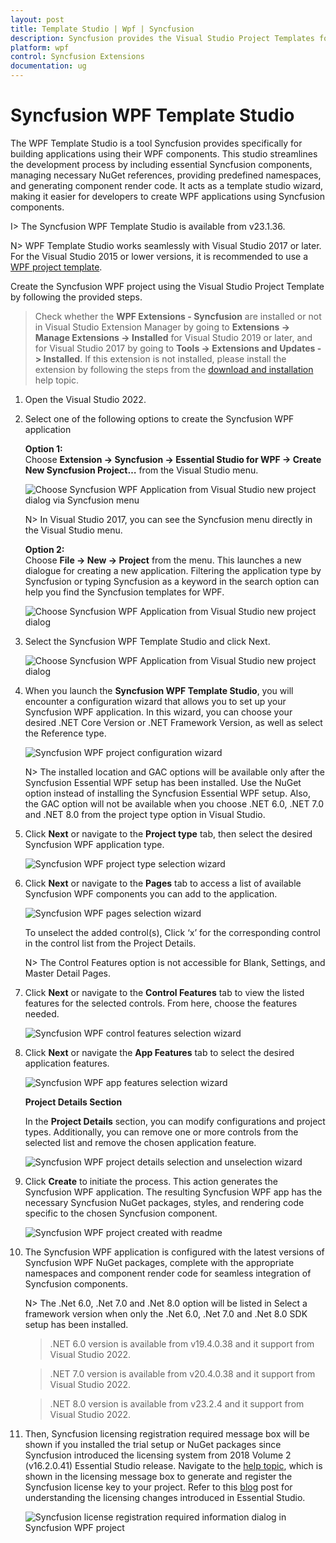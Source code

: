 ```yaml
---
layout: post
title: Template Studio | Wpf | Syncfusion
description: Syncfusion provides the Visual Studio Project Templates for the Syncfusion WPF platform to create Syncfusion WPF Application by addiing the required assemblies
platform: wpf
control: Syncfusion Extensions
documentation: ug
---
```



# Syncfusion WPF Template Studio

The WPF Template Studio is a tool Syncfusion provides specifically for building applications using their WPF components. This studio streamlines the development process by including essential Syncfusion components, managing necessary NuGet references, providing predefined namespaces, and generating component render code. It acts as a template studio wizard, making it easier for developers to create WPF applications using Syncfusion components.

I> The Syncfusion WPF Template Studio is available from v23.1.36.

N> WPF Template Studio works seamlessly with Visual Studio 2017 or later. For the Visual Studio 2015 or lower versions, it is recommended to use a [WPF project template](https://help.syncfusion.com/wpf/visual-studio-integration/create-project).

Create the Syncfusion WPF project using the Visual Studio Project Template by following the provided steps.

> Check whether the **WPF Extensions - Syncfusion** are installed or not in Visual Studio Extension Manager by going to **Extensions -> Manage Extensions -> Installed** for Visual Studio 2019 or later, and for Visual Studio 2017 by going to **Tools -> Extensions and Updates -> Installed**. If this extension is not installed, please install the extension by following the steps from the [download and installation](https://help.syncfusion.com/wpf/visual-studio-integration/download-and-installation) help topic.

1.	Open the Visual Studio 2022.

2.	Select one of the following options to create the Syncfusion WPF application

	**Option 1:**  
	Choose **Extension -> Syncfusion -> Essential Studio for WPF -> Create New Syncfusion Project…** from the Visual Studio menu.
    
	![Choose Syncfusion WPF Application from Visual Studio new project dialog via Syncfusion menu](Template-Studio-Images/WPF-1.png)

	N> In Visual Studio 2017, you can see the Syncfusion menu directly in the Visual Studio menu.

	**Option 2:**   
	Choose **File -> New -> Project** from the menu. This launches a new dialogue for creating a new application. Filtering the application type by Syncfusion or typing Syncfusion as a keyword in the search option can help you find the Syncfusion templates for WPF.

	![Choose Syncfusion WPF Application from Visual Studio new project dialog](Template-Studio-Images/WPF-2.png)

3.	Select the Syncfusion WPF Template Studio and click Next.

	![Choose Syncfusion WPF Application from Visual Studio new project dialog](Template-Studio-Images/WPF-3.png)

4.	When you launch the **Syncfusion WPF Template Studio**, you will encounter a configuration wizard that allows you to set up your Syncfusion WPF application. In this 	wizard, you can choose your desired .NET Core Version or .NET Framework Version, as well as select the Reference type.

	![Syncfusion WPF project configuration wizard](Template-Studio-Images/WPF-4.png)

	N> The installed location and GAC options will be available only after the Syncfusion Essential WPF setup has been installed. Use the NuGet option instead of installing the Syncfusion Essential WPF setup. Also, the GAC option will not be available when you choose .NET 6.0, .NET 7.0 and .NET 8.0 from the project type option in Visual Studio.

5.	Click **Next** or navigate to the **Project type** tab, then select the desired Syncfusion WPF application type.

	![Syncfusion WPF project type selection wizard](Template-Studio-Images/WPF-5.png)

6.	Click **Next** or navigate to the **Pages** tab to access a list of available Syncfusion WPF components you can add to the application.

	![Syncfusion WPF pages selection wizard](Template-Studio-Images/WPF-6.png)

	To unselect the added control(s), Click ‘x’ for the corresponding control in the control list from the Project Details.

	N> The Control Features option is not accessible for Blank, Settings, and Master Detail Pages.

7.	Click **Next** or navigate to the **Control Features** tab to view the listed features for the selected controls. From here, choose the features needed.

	![Syncfusion WPF control features selection wizard](Template-Studio-Images/WPF-2.gif)

8.	Click **Next** or navigate the **App Features** tab to select the desired application features.

	![Syncfusion WPF app features selection wizard](Template-Studio-Images/WPF-7.png)

	**Project Details Section**

	In the **Project Details** section, you can modify configurations and project types. Additionally, you can remove one or more controls from the selected list and remove the chosen application feature.

	![Syncfusion WPF project details selection and unselection wizard](Template-Studio-Images/WPF-8.png)

9.	Click **Create** to initiate the process. This action generates the Syncfusion WPF application. The resulting Syncfusion WPF app has the necessary Syncfusion NuGet 	packages, styles, and rendering code specific to the chosen Syncfusion component.

	![Syncfusion WPF project created with readme](Template-Studio-Images/WPF-9.png)

10.	The Syncfusion WPF application is configured with the latest versions of Syncfusion WPF NuGet packages, complete with the appropriate namespaces and component 			render code for seamless integration of Syncfusion components.

	N> The .Net 6.0, .Net 7.0 and .Net 8.0 option will be listed in  Select a framework version	 when only the .Net 6.0, .Net 7.0 and .Net 8.0 SDK setup has been installed.

	> .NET 6.0 version is available from v19.4.0.38 and it support from Visual Studio 2022.

	> .NET 7.0 version is available from v20.4.0.38 and it support from Visual Studio 2022.

	> .NET 8.0 version is available from v23.2.4 and it support from Visual Studio 2022.

11.	Then, Syncfusion licensing registration required message box will be shown if you installed the trial setup or NuGet packages since Syncfusion introduced the 			licensing system from 2018 Volume 2 (v16.2.0.41) Essential Studio release. Navigate to the [help topic](https://help.syncfusion.com/common/essential-studio/licensing/overview#how-to-generate-syncfusion-license-key), which is shown in the licensing message box to generate and register the Syncfusion license key to your 	project. Refer to this [blog](https://www.syncfusion.com/blogs/post/whats-new-in-2018-volume-2.aspx) post for understanding the licensing changes introduced in 		Essential Studio.

	![Syncfusion license registration required information dialog in Syncfusion WPF project](Template-Studio-Images/Syncfusion-Project-Template-Gallery-9.png)   